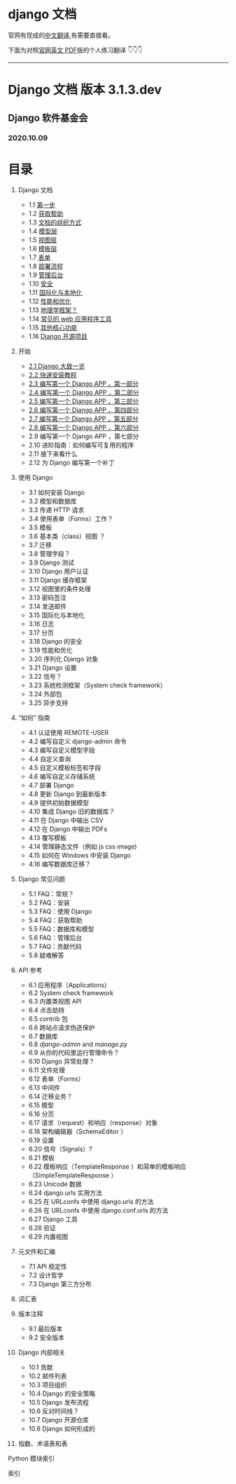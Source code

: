 # django 文档

官网有现成的[中文翻译](https://docs.djangoproject.com/zh-hans/3.1/),有需要直接看。

下面为对照[官网英文 PDF](doc/django.pdf)版的个人练习翻译 👇👇👇

---

# Django 文档 版本 3.1.3.dev

## Django 软件基金会

### 2020.10.09

# 目录

1. Django 文档

    - 1.1 [第一步](doc/1.md#11-第一步)
    - 1.2 [获取帮助](doc/1.md#12-获取帮助)
    - 1.3 [文档的组织方式](doc/1.md#13-如何组织文档)
    - 1.4 [模型层](doc/1.md#14-模块层)
    - 1.5 [视图层](doc/1.md#15-视图层)
    - 1.6 [模板层](doc/1.md#16-模板层)
    - 1.7 [表单](doc/1.md#17-表单)
    - 1.8 [部署流程](doc/1.md#18-部署流程)
    - 1.9 [管理后台](doc/1.md#19-管理后台)
    - 1.10 [安全](doc/1.md#110-安全性)
    - 1.11 [国际化与本地化](doc/1.md#111-国际化和本地化)
    - 1.12 [性能和优化](doc/1.md#112-性能和优化)
    - 1.13 [地理学框架？](doc/1.md#113-地理学框架)
    - 1.14 [常见的 web 应用程序工具](doc/1.md#114-常用-web-应用程序工具)
    - 1.15 [其他核心功能](doc/1.md#115-其他核心功能)
    - 1.16 [Django 开源项目](doc/1.md#116-django-开源项目)

2. 开始

    - [2.1 Django 大致一览](doc/2.md)
    - [2.2 快速安装教程](doc/2.2.md)
    - [2.3 编写第一个 Django APP ，第一部分](doc/2.3.md)
    - [2.4 编写第一个 Django APP ，第二部分](doc/2.4.md)
    - [2.5 编写第一个 Django APP ，第三部分](doc/2.5.md)
    - [2.6 编写第一个 Django APP ，第四部分](doc/2.6.md)
    - [2.7 编写第一个 Django APP ，第五部分](doc/2.7.md)
    - [2.8 编写第一个 Django APP ，第六部分](doc/2.8.md)
    - 2.9 编写第一个 Django APP ，第七部分
    - 2.10 进阶指南：如何编写可复用的程序
    - 2.11 接下来看什么
    - 2.12 为 Django 编写第一个补丁

3. 使用 Django

    - 3.1 如何安装 Django
    - 3.2 模型和数据库
    - 3.3 传递 HTTP 请求
    - 3.4 使用表单（Forms）工作？
    - 3.5 模板
    - 3.6 基本类（class）视图 ？
    - 3.7 迁移
    - 3.8 管理字段？
    - 3.9 Django 测试
    - 3.10 Django 用户认证
    - 3.11 Django 缓存框架
    - 3.12 视图里的条件处理
    - 3.13 密码签注
    - 3.14 发送邮件
    - 3.15 国际化与本地化
    - 3.16 日志
    - 3.17 分页
    - 3.18 Django 的安全
    - 3.19 性能和优化
    - 3.20 序列化 Django 对象
    - 3.21 Django 设置
    - 3.22 信号？
    - 3.23 系统检测框架（System check framework）
    - 3.24 外部包
    - 3.25 异步支持

4. “如何” 指南

    - 4.1 认证使用 REMOTE-USER
    - 4.2 编写自定义 django-admin 命令
    - 4.3 编写自定义模型字段
    - 4.4 自定义查询
    - 4.5 自定义模板标签和字段
    - 4.6 编写自定义存储系统
    - 4.7 部署 Django
    - 4.8 更新 Django 到最新版本
    - 4.9 提供初始数据模型
    - 4.10 集成 Django 旧的数据库？
    - 4.11 在 Django 中输出 CSV
    - 4.12 在 Django 中输出 PDFs
    - 4.13 覆写模板
    - 4.14 管理静态文件（例如 js css image)
    - 4.15 如何在 Windows 中安装 Django
    - 4.16 编写数据库迁移？

5. Django 常见问题

    - 5.1 FAQ：常规？
    - 5.2 FAQ：安装
    - 5.3 FAQ：使用 Django
    - 5.4 FAQ：获取帮助
    - 5.5 FAQ：数据库和模型
    - 5.6 FAQ：管理后台
    - 5.7 FAQ：贡献代码
    - 5.8 疑难解答

6. API 参考

    - 6.1 应用程序（Applications）
    - 6.2 System check framework
    - 6.3 内置类视图 API
    - 6.4 点击劫持
    - 6.5 contrib 包
    - 6.6 跨站点请求伪造保护
    - 6.7 数据库
    - 6.8 _django-admin_ and _manage.py_
    - 6.9 从你的代码里运行管理命令？
    - 6.10 Django 异常处理？
    - 6.11 文件处理
    - 6.12 表单（Forms）
    - 6.13 中间件
    - 6.14 迁移业务？
    - 6.15 模型
    - 6.16 分页
    - 6.17 请求（request）和响应（response）对象
    - 6.18 架构编辑器（SchemaEditor ）
    - 6.19 设置
    - 6.20 信号（Signals）?
    - 6.21 模板
    - 6.22 模板响应（TemplateResponse ）和简单的模板响应（SimpleTemplateResponse ）
    - 6.23 Unicode 数据
    - 6.24 django.urls 实用方法
    - 6.25 在 URLconfs 中使用 django.urls 的方法
    - 6.26 在 URLconfs 中使用 django.conf.urls 的方法
    - 6.27 Django 工具
    - 6.28 验证
    - 6.29 内置视图

7. 元文件和汇编

    - 7.1 API 稳定性
    - 7.2 设计哲学
    - 7.3 Django 第三方分布

8. 词汇表

9. 版本注释

    - 9.1 最后版本
    - 9.2 安全版本

10. Django 内部相关

    - 10.1 贡献
    - 10.2 邮件列表
    - 10.3 项目组织
    - 10.4 Django 的安全策略
    - 10.5 Django 发布流程
    - 10.6 反对时间线？
    - 10.7 Django 开源仓库
    - 10.8 Django 如何形成的

11. 指数、术语表和表

Python 模块索引

索引
